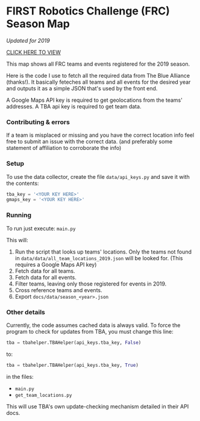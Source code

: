 # FIRST Robotics Challenge (FRC) Season Map

_Updated for 2019_

[CLICK HERE TO VIEW](https://franspaco.github.io/frc_season_map/)

This map shows all FRC teams and events registered for the 2019 season.

Here is the code I use to fetch all the required data from The Blue Alliance (thanks!).
It basically feteches all teams and all events for the desired year and outputs it as a simple JSON that's used by the front end.

A Google Maps API key is required to get geolocations from the teams' addresses.
A TBA api key is required to get team data.

### Contributing & errors
If a team is misplaced or missing and you have the correct location info feel free to submit an issue with the correct data. (and preferably some statement of affiliation to corroborate the info)

### Setup
To use the data collector, create the file `data/api_keys.py` and save it with the contents:
```python
tba_key = '<YOUR KEY HERE>'
gmaps_key = '<YOUR KEY HERE>'
```

### Running
To run just execute: `main.py`

This will:

1. Run the script that looks up teams' locations. Only the teams not found in `data/data/all_team_locations_2019.json` will be looked for. (This requires a Google Maps API key)
2. Fetch data for all teams.
3. Fetch data for all events.
4. Filter teams, leaving only those registered for events in 2019.
5. Cross reference teams and events.
6. Export `docs/data/season_<year>.json`


### Other details
Currently, the code assumes cached data is always valid. To force the program to check for updates from TBA, you must change this line:

```python
tba = tbahelper.TBAHelper(api_keys.tba_key, False)
```
to:
```python
tba = tbahelper.TBAHelper(api_keys.tba_key, True)
```
in the files:
* `main.py`
* `get_team_locations.py`

This will use TBA's own update-checking mechanism detailed in their API docs.


